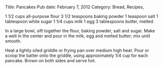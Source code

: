 Title: Pancakes
Pub date: February 7, 2012
Category: Bread, Recipes, 

1 1/2 cups all-purpose flour
3 1/2 teaspoons baking powder
1 teaspoon salt
1 tablespoon white sugar
1 1/4 cups milk
1 egg
3 tablespoons butter, melted

In a large bowl, sift together the flour, baking powder, salt and sugar. Make a well in the center and pour in the milk, egg and melted butter; mix until smooth.

Heat a lightly oiled griddle or frying pan over medium high heat. Pour or scoop the batter onto the griddle, using approximately 1/4 cup for each pancake. Brown on both sides and serve hot.